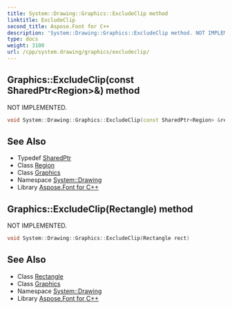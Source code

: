 ```yaml
---
title: System::Drawing::Graphics::ExcludeClip method
linktitle: ExcludeClip
second_title: Aspose.Font for C++
description: 'System::Drawing::Graphics::ExcludeClip method. NOT IMPLEMENTED in C++.'
type: docs
weight: 3100
url: /cpp/system.drawing/graphics/excludeclip/
---
```

## Graphics::ExcludeClip(const SharedPtr\<Region\>\&) method


NOT IMPLEMENTED.

```cpp
void System::Drawing::Graphics::ExcludeClip(const SharedPtr<Region> &region)
```


## See Also

* Typedef [SharedPtr](../../../system/sharedptr/)
* Class [Region](../../region/)
* Class [Graphics](../)
* Namespace [System::Drawing](../../)
* Library [Aspose.Font for C++](../../../)
## Graphics::ExcludeClip(Rectangle) method


NOT IMPLEMENTED.

```cpp
void System::Drawing::Graphics::ExcludeClip(Rectangle rect)
```


## See Also

* Class [Rectangle](../../rectangle/)
* Class [Graphics](../)
* Namespace [System::Drawing](../../)
* Library [Aspose.Font for C++](../../../)

